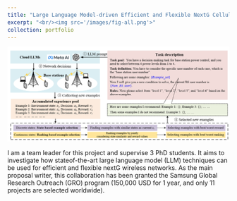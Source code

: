 ```yaml
---
title: "Large Language Model-driven Efficient and Flexible NextG Cellular Network Management"
excerpt: "<br/><img src='/images/fig-all.png'>"
collection: portfolio
---
```


![avatar](/images/fig-all.png "LLM-enabled network management")


I am a team leader for this project and supervise 3 PhD students. It aims to investigate how stateof-the-art large language model (LLM) techniques can be used for efficient and flexible nextG wireless networks. As the main proposal writer, this collaboration has been granted the Samsung Global Research Outreach (GRO)
program (150,000 USD for 1 year, and only 11 projects are selected worldwide).
